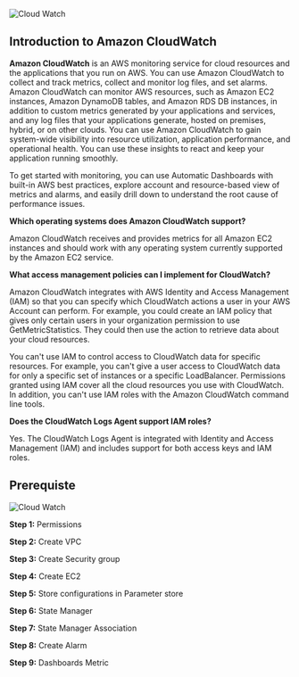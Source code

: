 ![Cloud Watch](/images/3-Prerequiste/cw.png?featherlight=false&width=60pc)

## Introduction to Amazon CloudWatch

**Amazon CloudWatch** is an AWS monitoring service for cloud resources and the applications that you run on AWS. You can use Amazon CloudWatch to collect and track metrics, collect and monitor log files, and set alarms. Amazon CloudWatch can monitor AWS resources, such as Amazon EC2 instances, Amazon DynamoDB tables, and Amazon RDS DB instances, in addition to custom metrics generated by your applications and services, and any log files that your applications generate, hosted on premises, hybrid, or on other clouds. You can use Amazon CloudWatch to gain system-wide visibility into resource utilization, application performance, and operational health. You can use these insights to react and keep your application running smoothly.

To get started with monitoring, you can use Automatic Dashboards with built-in AWS best practices, explore account and resource-based view of metrics and alarms, and easily drill down to understand the root cause of performance issues.

**Which operating systems does Amazon CloudWatch support?**

Amazon CloudWatch receives and provides metrics for all Amazon EC2 instances and should work with any operating system currently supported by the Amazon EC2 service.


**What access management policies can I implement for CloudWatch?**

Amazon CloudWatch integrates with AWS Identity and Access Management (IAM) so that you can specify which CloudWatch actions a user in your AWS Account can perform. For example, you could create an IAM policy that gives only certain users in your organization permission to use GetMetricStatistics. They could then use the action to retrieve data about your cloud resources.

You can't use IAM to control access to CloudWatch data for specific resources. For example, you can't give a user access to CloudWatch data for only a specific set of instances or a specific LoadBalancer. Permissions granted using IAM cover all the cloud resources you use with CloudWatch. In addition, you can't use IAM roles with the Amazon CloudWatch command line tools.

**Does the CloudWatch Logs Agent support IAM roles?**

Yes. The CloudWatch Logs Agent is integrated with Identity and Access Management (IAM) and includes support for both access keys and IAM roles.

## Prerequiste

![Cloud Watch](/images/3-Prerequiste/cw.png?featherlight=false&width=60pc)

**Step 1:** Permissions

**Step 2:** Create VPC

**Step 3:** Create Security group

**Step 4:** Create EC2

**Step 5:** Store configurations in Parameter store

**Step 6:** State Manager

**Step 7:** State Manager Association

**Step 8:** Create Alarm

**Step 9:** Dashboards Metric
